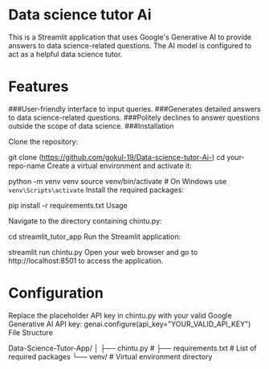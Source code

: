 # Data science tutor Ai

This is a Streamlit application that uses Google's Generative AI to provide answers to data science-related questions. The AI model is configured to act as a helpful data science tutor.

# Features

###User-friendly interface to input queries.
###Generates detailed answers to data science-related questions.
###Politely declines to answer questions outside the scope of data science.
###Installation

Clone the repository:

git clone (https://github.com/gokul-19/Data-science-tutor-Ai-)
cd your-repo-name
Create a virtual environment and activate it:

python -m venv venv
source venv/bin/activate  # On Windows use `venv\Scripts\activate`
Install the required packages:

pip install -r requirements.txt
Usage

Navigate to the directory containing chintu.py:

cd streamlit_tutor_app
Run the Streamlit application:

streamlit run chintu.py
Open your web browser and go to http://localhost:8501 to access the application.

# Configuration

Replace the placeholder API key in chintu.py with your valid Google Generative AI API key:
genai.configure(api_key="YOUR_VALID_API_KEY")
File Structure

Data-Science-Tutor-App/ │ ├── chintu.py # ├── requirements.txt # List of required packages └── venv/ # Virtual environment directory

